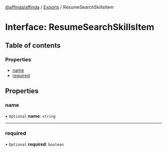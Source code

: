 [@affinda/affinda](../README.md) / [Exports](../modules.md) / ResumeSearchSkillsItem

# Interface: ResumeSearchSkillsItem

## Table of contents

### Properties

- [name](ResumeSearchSkillsItem.md#name)
- [required](ResumeSearchSkillsItem.md#required)

## Properties

### name

• `Optional` **name**: `string`

___

### required

• `Optional` **required**: `boolean`

